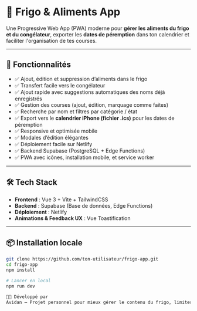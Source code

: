 # 🧊 Frigo & Aliments App

Une Progressive Web App (PWA) moderne pour **gérer les aliments du frigo et du congélateur**, exporter les **dates de péremption** dans ton calendrier et faciliter l'organisation de tes courses.

---

## 🚀 Fonctionnalités

- ✅ Ajout, édition et suppression d’aliments dans le frigo
- ✅ Transfert facile vers le congélateur
- ✅ Ajout rapide avec suggestions automatiques des noms déjà enregistrés
- ✅ Gestion des courses (ajout, édition, marquage comme faites)
- ✅ Recherche par nom et filtres par catégorie / état
- ✅ Export vers le **calendrier iPhone (fichier .ics)** pour les dates de péremption
- ✅ Responsive et optimisée mobile
- ✅ Modales d’édition élégantes
- ✅ Déploiement facile sur Netlify
- ✅ Backend Supabase (PostgreSQL + Edge Functions)
- ✅ PWA avec icônes, installation mobile, et service worker

---

## 🛠️ Tech Stack

- **Frontend** : Vue 3 + Vite + TailwindCSS  
- **Backend** : Supabase (Base de données, Edge Functions)
- **Déploiement** : Netlify
- **Animations & Feedback UX** : Vue Toastification

---

## 📦 Installation locale

```bash
git clone https://github.com/ton-utilisateur/frigo-app.git
cd frigo-app
npm install

# Lancer en local
npm run dev

👨‍🍳 Développé par
Avidan – Projet personnel pour mieux gérer le contenu du frigo, limiter le gaspillage, et garder le contrôle 🔄